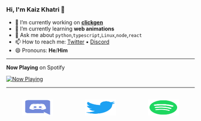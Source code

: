 ### Hi, I'm Kaiz Khatri 👋

<!-- info -->

- 🔭 I’m currently working on **[clickgen](https://github.com/KaizIqbal/clickgen)**
- 🌱 I’m currently learning **web animations**
- 💬 Ask me about `python`,`typescript`,`Linux`,`node`,`react`
- 📫 How to reach me: [Twitter](https://twitter.com/ful1e5_) &squf; [Discord](https://discord.gg/6T5nDNt)
- 😄 Pronouns: **He**/**Him**

---

<!-- Now Playing -->

**Now Playing** on Spotify

<a href="https://kaiz.vercel.app/now-playing?open">
    <img src="https://kaiz.vercel.app/now-playing" width="256" height="64" alt="Now Playing">
</a>

---

<br>
<!-- Socials -->
<div align="center" style="display: flex; justify-content: space-between;">
    <a href="#">
        <img src="./assets/Discord.svg" width="50%" height="50%" alt="Now Playing">
    </a>
    <a href="#">
        <img src="./assets/Twitter.svg" width="50%" height="50%" alt="Now Playing">
    </a>
    <a href="#">
        <img src="./assets/Spotify.svg" width="50%" height="50%" alt="Now Playing">
    </a>
<div>
